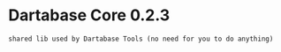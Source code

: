 Dartabase Core 0.2.3
===================

    shared lib used by Dartabase Tools (no need for you to do anything)
    